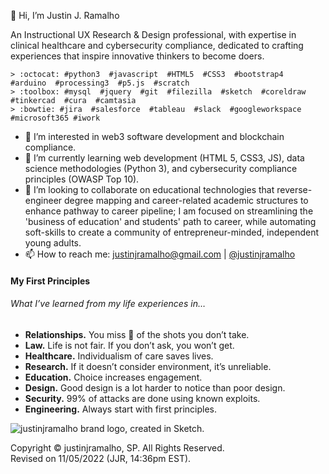 👋 Hi, I’m Justin J. Ramalho  

An Instructional UX Research & Design professional, with expertise in clinical healthcare and cybersecurity compliance, dedicated to crafting experiences that inspire innovative thinkers to become doers.  

<!---
// Perpetual student innovating education, healthcare & design. //  
// Perpetual student dedicated to crafting experiences that inspire innovative thinkers to become doers. //  
// Skilled researcher, independent thinker, and lunchtime webinar junkie 🤙 //  
---> 

    > :octocat: #python3  #javascript  #HTML5  #CSS3  #bootstrap4  #arduino  #processing3  #p5.js  #scratch  
    > :toolbox: #mysql  #jquery  #git  #filezilla  #sketch  #coreldraw  #tinkercad  #cura  #camtasia  
    > :bowtie: #jira  #salesforce  #tableau  #slack  #googleworkspace  #microsoft365 #iwork  


- 👀 I’m interested in web3 software development and blockchain compliance.  
- 🌱 I’m currently learning web development (HTML 5, CSS3, JS), data science methodologies (Python 3), and cybersecurity compliance principles (OWASP Top 10).  
- 💞 I’m looking to collaborate on educational technologies that reverse-engineer degree mapping and career-related academic structures to enhance pathway to career pipeline; I am focused on streamlining the 'business of education' and students' path to career, while automating soft-skills to create a community of entrepreneur-minded, independent young adults.  
- 📫 How to reach me: <justinjramalho@gmail.com> | [@justinjramalho](https://www.beacons.ai/justinjramalho "Justin's Beacons Bio")  


#### My First Principles

###### What I’ve learned from my life experiences in… 

- **Relationships.**  You miss 💯 of the shots you don’t take.  
- **Law.**  Life is not fair.  If you don’t ask, you won’t get.  
- **Healthcare.**  Individualism of care saves lives.  
- **Research.**  If it doesn’t consider environment, it’s unreliable.  
- **Education.**  Choice increases engagement.  
- **Design.**  Good design is a lot harder to notice than poor design.  
- **Security.**  99% of attacks are done using known exploits.  
- **Engineering.**  Always start with first principles.  


<!---
Buzz Words That I Do Not Yet Totally Dispise:
- transparency 
- collaboration (...flirting with the line) 
- community (communalism) 
- advocate 
- affordances & constraints 


Commonly Used Words: (stemming from my medical background) 
- schema 
- cognitive 
- assess/assessment (identifying objective/signs & subjective/symptoms) 
- diagnose (diagnosis) 
- affordance(s) 
- constraint(s) 


Words That I Will Never Be Able To Correctly Spell:
- bureaucracy
- entrepreneur
--->


<!---
justinjramalho/justinjramalho is a ✨ special ✨ repository because its `README.md` (this file) appears on your GitHub profile.
You can click the Preview link to take a look at your changes.
--->


![justinjramalho brand logo, created in Sketch.](https://drive.google.com/file/d/1UZM7p-oDmV_Ff82ghEOrJVl9IIRfys3v/view?usp=share_link "Click to view my portfolio.")  

Copyright &copy; justinjramalho, SP.  All Rights Reserved.  
Revised on 11/05/2022 (JJR, 14:36pm EST).  
